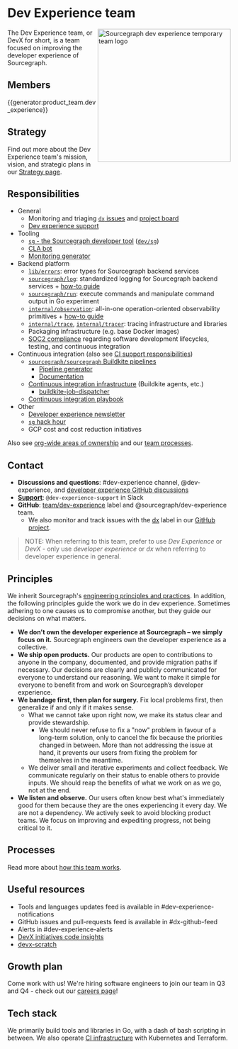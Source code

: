 # Dev Experience team

<img align="right" src="https://user-images.githubusercontent.com/23356519/166327839-472252c9-e3aa-460e-8c11-5655b0451ae2.png" height="300" alt="Sourcegraph dev experience temporary team logo"></img>

The Dev Experience team, or DevX for short, is a team focused on improving the developer experience of Sourcegraph.

## Members

{{generator:product_team.dev_experience}}

## Strategy

Find out more about the Dev Experience team's mission, vision, and strategic plans in our [Strategy page](../../../../strategy-goals/strategy/dev-experience/index.md).

## Responsibilities

- General
  - Monitoring and triaging [`dx` issues](https://github.com/sourcegraph/sourcegraph/issues?q=is%3Aissue+is%3Aopen+sort%3Aupdated-desc+label%3Adx) and [project board](processes.md#updating-the-dev-experience-project-board)
  - [Dev experience support](processes.md#support)
- Tooling
  - [`sg` - the Sourcegraph developer tool](https://docs.sourcegraph.com/dev/background-information/sg) ([`dev/sg`](https://sourcegraph.com/github.com/sourcegraph/sourcegraph/-/tree/dev/sg))
  - [CLA bot](https://github.com/sourcegraph/clabot-config)
  - [Monitoring generator](https://sourcegraph.com/github.com/sourcegraph/sourcegraph/-/tree/monitoring)
- Backend platform
  - [`lib/errors`](https://sourcegraph.com/github.com/sourcegraph/sourcegraph/-/tree/lib/errors): error types for Sourcegraph backend services
  - [`sourcegraph/log`](https://sourcegraph.com/github.com/sourcegraph/log/-/tree): standardized logging for Sourcegraph backend services + [how-to guide](https://docs.sourcegraph.com/dev/how-to/add_logging)
  - [`sourcegraph/run`](https://sourcegraph.com/github.com/sourcegraph/run/-/tree): execute commands and manipulate command output in Go experiment
  - [`internal/observation`](https://sourcegraph.com/github.com/sourcegraph/sourcegraph/-/tree/internal/observation): all-in-one operation-oriented observability primitives + [how-to guide](https://docs.sourcegraph.com/dev/how-to/add_observability)
  - [`internal/trace`](https://sourcegraph.com/github.com/sourcegraph/sourcegraph/-/tree/internal/trace), [`internal/tracer`](https://sourcegraph.com/github.com/sourcegraph/sourcegraph/-/tree/internal/tracer): tracing infrastructure and libraries
  - Packaging infrastructure (e.g. base Docker images)
  - [SOC2 compliance](https://sourcegraph.com/notebooks/Tm90ZWJvb2s6NjA=) regarding software development lifecycles, testing, and continuous integration
- Continuous integration (also see [CI support responsibilities](processes.md#ci-support-responsibilities))
  - [`sourcegraph/sourcegraph` Buildkite pipelines](https://docs.sourcegraph.com/dev/background-information/continuous_integration#buildkite-pipelines)
    - [Pipeline generator](https://sourcegraph.com/github.com/sourcegraph/sourcegraph/-/tree/enterprise/dev/ci)
    - [Documentation](https://docs.sourcegraph.com/dev/background-information/ci)
  - [Continuous integration infrastructure](../../dev/tools/infrastructure/ci/index.md) (Buildkite agents, etc.)
    - [buildkite-job-dispatcher](../../dev/tools/infrastructure/ci/index.md#buildkite-job-dispatcher)
  - [Continuous integration playbook](../../dev/process/incidents/playbooks/ci.md)
- Other
  - [Developer experience newsletter](./newsletter.md)
  - [`sg` hack hour](processes.md#sg-hack-hour)
  - GCP cost and cost reduction initiatives

Also see [org-wide areas of ownership](../../dev/process/engineering_ownership.md#developer-experience) and our [team processes](processes.md).

## Contact

- **Discussions and questions**: #dev-experience channel, @dev-experience, and [developer experience GitHub discussions](https://github.com/sourcegraph/sourcegraph/discussions/categories/developer-experience)
- **[Support](processes.md#support)**: `@dev-experience-support` in Slack
- **GitHub**: [team/dev-experience](https://github.com/sourcegraph/sourcegraph/labels/team%2Fdev-experience) label and @sourcegraph/dev-experience team.
  - We also monitor and track issues with the [dx](https://github.com/sourcegraph/sourcegraph/labels/dx) label in our [GitHub project](processes.md#dev-experience-project).

> NOTE: When referring to this team, prefer to use _Dev Experience_ or _DevX_ - only use _developer experience_ or _dx_ when referring to developer experience in general.

## Principles

We inherit Sourcegraph's [engineering principles and practices](../../dev/process/principles-and-practices.md). In addition, the following principles guide the work we do in dev experience. Sometimes adhering to one causes us to compromise another, but they guide our decisions on what matters.

- **We don't own the developer experience at Sourcegraph – we simply focus on it.** Sourcegraph engineers own the developer experience as a collective.
- **We ship open products.** Our products are open to contributions to anyone in the company, documented, and provide migration paths if necessary. Our decisions are clearly and publicly communicated for everyone to understand our reasoning. We want to make it simple for everyone to benefit from and work on Sourcegraph’s developer experience.
- **We bandage first, then plan for surgery.** Fix local problems first, then generalize if and only if it makes sense.
  - What we cannot take upon right now, we make its status clear and provide stewardship.
    - We should never refuse to fix a "now" problem in favour of a long-term solution, only to cancel the fix because the priorities changed in between. More than not addressing the issue at hand, it prevents our users from fixing the problem for themselves in the meantime.
  - We deliver small and iterative experiments and collect feedback. We communicate regularly on their status to enable others to provide inputs. We should reap the benefits of what we work on as we go, not at the end.
- **We listen and observe.** Our users often know best what's immediately good for them because they are the ones experiencing it every day.
  We are not a dependency. We actively seek to avoid blocking product teams. We focus on improving and expediting progress, not being critical to it.

## Processes

Read more about [how this team works](./processes.md).

## Useful resources

- Tools and languages updates feed is available in #dev-experience-notifications
- GitHub issues and pull-requests feed is available in #dx-github-feed
- Alerts in #dev-experience-alerts
- [DevX initiatives code insights](https://k8s.sgdev.org/insights/dashboards/ZGFzaGJvYXJkOnsiSWRUeXBlIjoiY3VzdG9tIiwiQXJnIjo3MjcyNTV9)
- [devx-scratch](processes.md#devx-scratch)

## Growth plan

Come work with us! We're hiring software engineers to join our team in Q3 and Q4 - check out our [careers page](https://about.sourcegraph.com/jobs/)!

## Tech stack

We primarily build tools and libraries in Go, with a dash of bash scripting in between.
We also operate [CI infrastructure](../../dev/tools/infrastructure/ci/index.md) with Kubernetes and Terraform.

